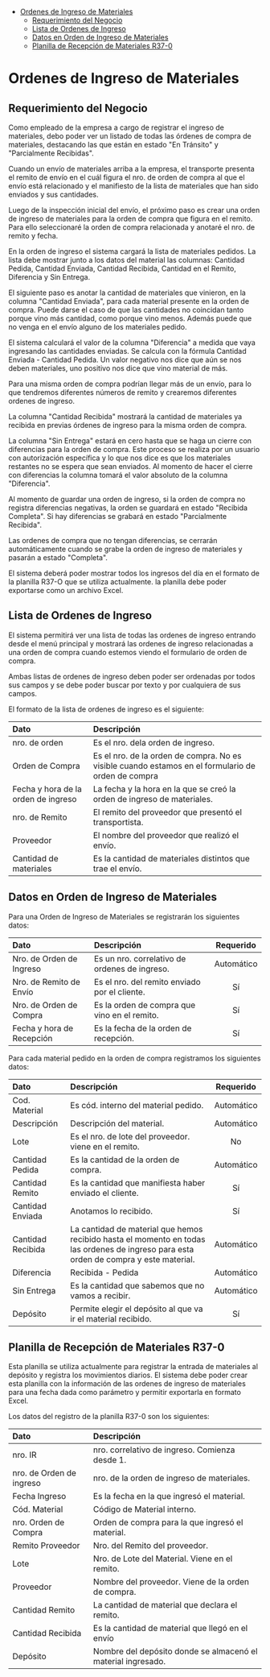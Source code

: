 <a name="ordenes-de-ingreso-de-materiales"></a>

- [Ordenes de Ingreso de Materiales](#ordenes-de-ingreso-de-materiales)
  - [Requerimiento del Negocio](#requerimiento-del-negocio)
  - [Lista de Ordenes de Ingreso](#lista-de-ordenes-de-ingreso)
  - [Datos en Orden de Ingreso de Materiales](#datos-en-orden-de-ingreso-de-materiales)
  - [Planilla de Recepción de Materiales R37-0](#planilla-de-recepción-de-materiales-r37-0)


# Ordenes de Ingreso de Materiales

<a name="requerimiento-del-negocio"></a>

## Requerimiento del Negocio

Como empleado de la empresa a cargo de registrar el ingreso de materiales, debo poder ver un listado de todas las órdenes de compra de materiales, destacando las que están en estado "En Tránsito" y "Parcialmente Recibidas".

Cuando un envío de materiales arriba a la empresa, el transporte presenta el remito de envío en el cuál figura el nro. de orden de compra al que el envío está relacionado y el manifiesto de la lista de materiales que han sido enviados y sus cantidades.

Luego de la inspección inicial del envío, el próximo paso es crear una orden de ingreso de materiales para la orden de compra que figura en el remito. Para ello seleccionaré la orden de compra relacionada y anotaré el nro. de remito y fecha.

En la orden de ingreso el sistema cargará la lista de materiales pedidos. La lista debe mostrar junto a los datos del material las columnas: Cantidad Pedida, Cantidad Enviada, Cantidad Recibida, Cantidad en el Remito, Diferencia y Sin Entrega.

El siguiente paso es anotar la cantidad de materiales que vinieron, en la columna "Cantidad Enviada", para cada material presente en la orden de compra. Puede darse el caso de que las cantidades no coincidan tanto porque vino más cantidad, como porque vino menos. Además puede que no venga en el envío alguno de los materiales pedido.

El sistema calculará el valor de la columna "Diferencia" a medida que vaya ingresando las cantidades enviadas. Se calcula con la fórmula Cantidad Enviada - Cantidad Pedida. Un valor negativo nos dice que aún se nos deben materiales, uno positivo nos dice que vino material de más.

Para una misma orden de compra podrían llegar más de un envío, para lo que tendremos diferentes números de remito y crearemos diferentes ordenes de ingreso.

La columna "Cantidad Recibida" mostrará la cantidad de materiales ya recibida en previas órdenes de ingreso para la misma orden de compra.

La columna "Sin Entrega" estará en cero hasta que se haga un cierre con diferencias para la orden de compra. Este proceso se realiza por un usuario con autorización específica y lo que nos dice es que los materiales restantes no se espera que sean enviados. Al momento de hacer el cierre con diferencias la columna tomará el valor absoluto de la columna "Diferencia". 

Al momento de guardar una orden de ingreso, si la orden de compra no registra diferencias negativas, la orden se guardará en estado "Recibida Completa". Si hay diferencias se grabará en estado "Parcialmente Recibida".

Las ordenes de compra que no tengan diferencias, se cerrarán automáticamente cuando se grabe la orden de ingreso de materiales y pasarán a estado "Completa".

El sistema deberá poder mostrar todos los ingresos del día en el formato de la planilla R37-O que se utiliza actualmente. la planilla debe poder exportarse como un archivo Excel.


<a name="lista-de-ordenes-de-ingreso"></a>

## Lista de Ordenes de Ingreso

El sistema permitirá ver una lista de todas las ordenes de ingreso entrando desde el menú principal y mostrará las ordenes de ingreso relacionadas a una orden de compra cuando estemos viendo el formulario de orden de compra.

Ambas listas de ordenes de ingreso deben poder ser ordenadas por todos sus campos y se debe poder buscar por texto y por cualquiera de sus campos.

El formato de la lista de ordenes de ingreso es el siguiente:

| Dato | Descripción |
|:-- | :---- | 
| nro. de orden | Es el nro. dela orden de ingreso.
| Orden de Compra | Es el nro. de la orden de compra. No es visible cuando estamos en el formulario de orden de compra |
| Fecha y hora de la orden de ingreso | La fecha y la hora en la que se creó la orden de ingreso de materiales. |
| nro. de Remito | El remito del proveedor que presentó el transportista. |
| Proveedor | El nombre del proveedor que realizó el envío. |
| Cantidad de materiales | Es la cantidad de materiales distintos que trae el envío.|

<a name="datos-en-orden-de-ingreso-de-materiales"></a>

## Datos en Orden de Ingreso de Materiales

Para una Orden de Ingreso de Materiales se registrarán los siguientes datos:

| Dato | Descripción | Requerido |
|:-- | :---- | :--: |
| Nro. de Orden de Ingreso | Es un nro. correlativo de ordenes de ingreso. | Automático |
| Nro. de Remito de Envío | Es el nro. del remito enviado por el cliente. | Sí |
| Nro. de Orden de Compra | Es la orden de compra que vino en el remito. | Sí |
| Fecha y hora de Recepción | Es la fecha de la orden de recepción. | Sí |


Para cada material pedido en la orden de compra registramos los siguientes datos:

| Dato | Descripción | Requerido |
|:-- | :---- | :--: |
| Cod. Material | Es cód. interno del material pedido. | Automático |
| Descripción | Descripción del material. | Automático |
| Lote | Es el nro. de lote del proveedor. viene en el remito. | No |
| Cantidad Pedida | Es la cantidad de la orden de compra. | Automático |
| Cantidad Remito | Es la cantidad que manifiesta haber enviado el cliente. | Sí |
| Cantidad Enviada | Anotamos lo recibido. | Sí |
| Cantidad Recibida | La cantidad de material que hemos recibido hasta el momento en todas las ordenes de ingreso para esta orden de compra y este material. | Automático |
| Diferencia | Recibida - Pedida | Automático |
| Sin Entrega | Es la cantidad que sabemos que no vamos a recibir. | Automático |
| Depósito | Permite elegir el depósito al que va ir el material recibido. | Sí |

<a name="planilla-de-recepcion-de-materiales-R37-0"></a>

## Planilla de Recepción de Materiales R37-0

Esta planilla se utiliza actualmente para registrar la entrada de materiales al depósito y registra los movimientos diarios. El sistema debe poder crear esta planilla con la información de las ordenes de ingreso de materiales para una fecha dada como parámetro y permitir exportarla en formato Excel.

Los datos del registro de la planilla R37-0 son los siguientes:

| Dato | Descripción |
|:-- | :---- |
| nro. IR | nro. correlativo de ingreso. Comienza desde 1.  | 
| nro. de Orden de ingreso | nro. de la orden de ingreso de materiales. |
| Fecha Ingreso | Es la fecha en la que ingresó el material. |
| Cód. Material | Código de Material interno. |
| nro. Orden de Compra | Orden de compra para la que ingresó el material. |
| Remito Proveedor | Nro. del Remito del proveedor. |
| Lote | Nro. de Lote del Material. Viene en el remito.|
| Proveedor | Nombre del proveedor. Viene de la orden de compra. |
| Cantidad Remito | La cantidad de material que declara el remito. |
| Cantidad Recibida | Es la cantidad de material que llegó en el envío |
| Depósito | Nombre del depósito donde se almacenó el material ingresado. | 













